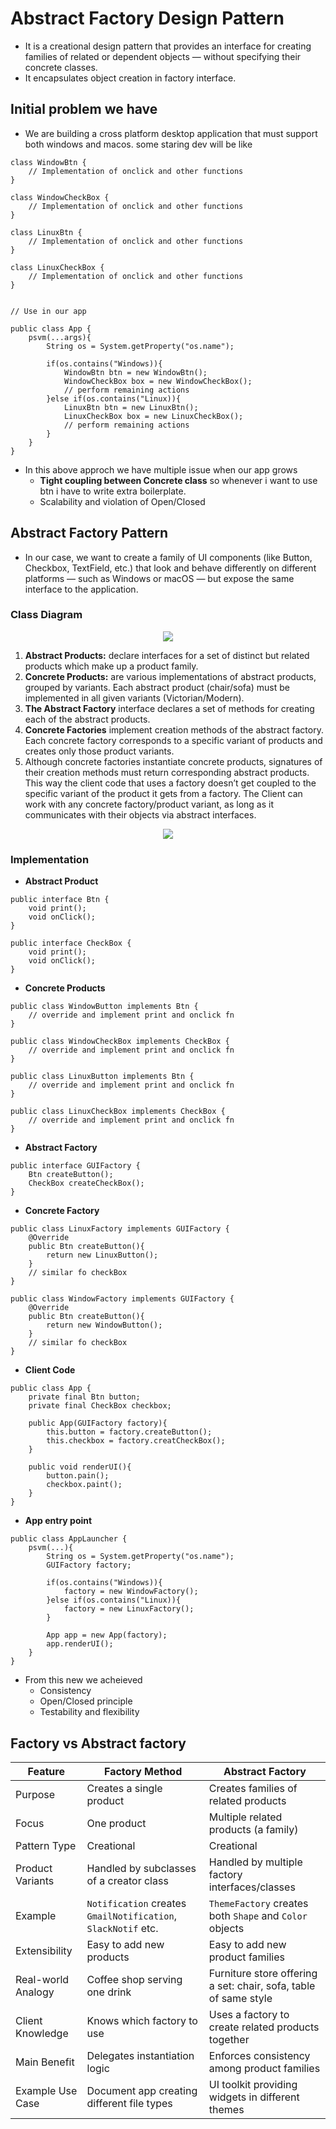# Abstract Factory Design Pattern

- It is a creational design pattern that provides an interface for creating families of related or dependent objects — without specifying their concrete classes.
- It encapsulates object creation in factory interface.

## Initial problem we have

- We are building a cross platform desktop application that must support both windows and macos. some staring dev will be like

```
class WindowBtn {
    // Implementation of onclick and other functions
}

class WindowCheckBox {
    // Implementation of onclick and other functions
}

class LinuxBtn {
    // Implementation of onclick and other functions
}

class LinuxCheckBox {
    // Implementation of onclick and other functions
}


// Use in our app

public class App {
    psvm(...args){
        String os = System.getProperty("os.name");

        if(os.contains("Windows)){
            WindowBtn btn = new WindowBtn();
            WindowCheckBox box = new WindowCheckBox();
            // perform remaining actions
        }else if(os.contains("Linux)){
            LinuxBtn btn = new LinuxBtn();
            LinuxCheckBox box = new LinuxCheckBox();
            // perform remaining actions
        }
    }
}
```

- In this above approch we have multiple issue when our app grows
  - **Tight coupling between Concrete class** so whenever i want to use btn i have to write extra boilerplate.
  - Scalability and violation of Open/Closed

## Abstract Factory Pattern

- In our case, we want to create a family of UI components (like Button, Checkbox, TextField, etc.) that look and behave differently on different platforms — such as Windows or macOS — but expose the same interface to the application.

### Class Diagram

<p align="center">
    <img src="./images/abstract-factory.png"/>
</p>

1. **Abstract Products:** declare interfaces for a set of distinct but related products which make up a product family.
2. **Concrete Products:** are various implementations of abstract products, grouped by variants. Each abstract product (chair/sofa) must be implemented in all given variants (Victorian/Modern).
3. **The Abstract Factory** interface declares a set of methods for creating each of the abstract products.
4. **Concrete Factories** implement creation methods of the abstract factory. Each concrete factory corresponds to a specific variant of products and creates only those product variants.
5. Although concrete factories instantiate concrete products, signatures of their creation methods must return corresponding abstract products. This way the client code that uses a factory doesn’t get coupled to the specific variant of the product it gets from a factory. The Client can work with any concrete factory/product variant, as long as it communicates with their objects via abstract interfaces.

<p align="center">
    <img src="./images/abstract-factory-v2.png"/>
</p>

### Implementation

- **Abstract Product**

```
public interface Btn {
    void print();
    void onClick();
}

public interface CheckBox {
    void print();
    void onClick();
}
```

- **Concrete Products**

```
public class WindowButton implements Btn {
    // override and implement print and onclick fn
}

public class WindowCheckBox implements CheckBox {
    // override and implement print and onclick fn
}

public class LinuxButton implements Btn {
    // override and implement print and onclick fn
}

public class LinuxCheckBox implements CheckBox {
    // override and implement print and onclick fn
}
```

- **Abstract Factory**

```
public interface GUIFactory {
    Btn createButton();
    CheckBox createCheckBox();
}
```

- **Concrete Factory**

```
public class LinuxFactory implements GUIFactory {
    @Override
    public Btn createButton(){
        return new LinuxButton();
    }
    // similar fo checkBox
}

public class WindowFactory implements GUIFactory {
    @Override
    public Btn createButton(){
        return new WindowButton();
    }
    // similar fo checkBox
}
```

- **Client Code**

```
public class App {
    private final Btn button;
    private final CheckBox checkbox;

    public App(GUIFactory factory){
        this.button = factory.createButton();
        this.checkbox = factory.creatCheckBox();
    }

    public void renderUI(){
        button.pain();
        checkbox.paint();
    }
}
```

- **App entry point**

```
public class AppLauncher {
    psvm(...){
        String os = System.getProperty("os.name");
        GUIFactory factory;

        if(os.contains("Windows)){
            factory = new WindowFactory();
        }else if(os.contains("Linux)){
            factory = new LinuxFactory();
        }

        App app = new App(factory);
        app.renderUI();
    }
}
```

- From this new we acheieved
  - Consistency
  - Open/Closed principle
  - Testability and flexibility

## Factory vs Abstract factory

| Feature            | Factory Method                                                | Abstract Factory                                                 |
| ------------------ | ------------------------------------------------------------- | ---------------------------------------------------------------- |
| Purpose            | Creates a single product                                      | Creates families of related products                             |
| Focus              | One product                                                   | Multiple related products (a family)                             |
| Pattern Type       | Creational                                                    | Creational                                                       |
| Product Variants   | Handled by subclasses of a creator class                      | Handled by multiple factory interfaces/classes                   |
| Example            | `Notification` creates `GmailNotification`, `SlackNotif` etc. | `ThemeFactory` creates both `Shape` and `Color` objects          |
| Extensibility      | Easy to add new products                                      | Easy to add new product families                                 |
| Real-world Analogy | Coffee shop serving one drink                                 | Furniture store offering a set: chair, sofa, table of same style |
| Client Knowledge   | Knows which factory to use                                    | Uses a factory to create related products together               |
| Main Benefit       | Delegates instantiation logic                                 | Enforces consistency among product families                      |
| Example Use Case   | Document app creating different file types                    | UI toolkit providing widgets in different themes                 |
